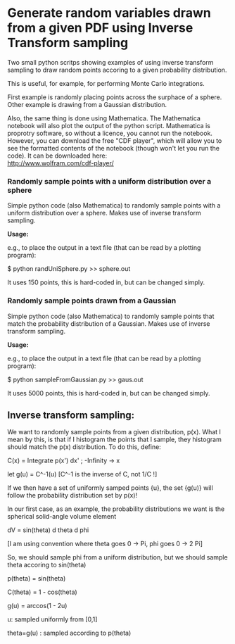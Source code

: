

# Generate random variables drawn from a given PDF using Inverse Transform sampling

Two small python scritps showing examples of using inverse transform sampling to draw random points
accoring to a given probability distribution.

This is useful, for example, for performing Monte Carlo integrations.

First example is randomly placing points across the surphace of a sphere.
Other example is drawing from a Gaussian distribution.

Also, the same thing is done using Mathematica.
The Mathematica notebook will also plot the output of the python script.
Mathematica is proprotry software, so without a licence, you cannot run the notebook.
However, you can download the free "CDF player", which will allow you to see the formatted contents of the notebook (though won't let you run the code). It can be downloaded here:  
http://www.wolfram.com/cdf-player/  


### Randomly sample points with a uniform distribution over a sphere

Simple python code (also Mathematica) to randomly sample points with a uniform distribution over a sphere.
Makes use of inverse transform sampling.


**Usage:**

e.g., to place the output in a text file (that can be read by a plotting program):

$ python randUniSphere.py >> sphere.out

It uses 150 points, this is hard-coded in, but can be changed simply.  


### Randomly sample points drawn from a Gaussian

Simple python code (also Mathematica) to randomly sample points that match the probability distribution of a Gaussian.
Makes use of inverse transform sampling.


**Usage:**

e.g., to place the output in a text file (that can be read by a plotting program):

$ python sampleFromGaussian.py >> gaus.out

It uses 5000 points, this is hard-coded in, but can be changed simply.  


## Inverse transform sampling:

We want to randomly sample points from a given distribution, p(x).
What I mean by this, is that if I histogram the points that I sample, they histogram should match the p(x) distribution.
To do this, define:

C(x) = Integrate p(x') dx' ; -Infinity -> x

let g(u) = C^-1(u)    [C^-1 is the inverse of C, not 1/C !]  


If we then have a set of uniformly samped points {u},
the set {g(u)} will follow the probability distribution set by p(x)!  


In our first case, as an example, the probability distributions we want is the spherical solid-angle volume element

dV = sin(theta) d theta  d phi

[I am using convention where theta goes 0 -> Pi, phi goes 0 -> 2 Pi]

So, we should sample phi from a uniform distribution, but we should sample theta accoring to sin(theta)

p(theta) = sin(theta)

C(theta) = 1 - cos(theta)

g(u) = arccos(1 - 2u)

u: sampled uniformly from [0,1]

theta=g(u) : sampled according to p(theta)

